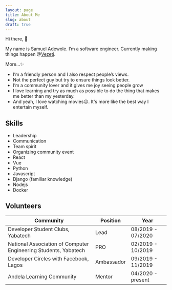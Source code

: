 ```yaml
---
layout: page
title: About Me
slug: about
draft: true
---
```

Hi there, 👋

My name is Samuel Adewole. I’m a software engineer. Currently making things happen @[Vezeti](https://vezeti.net).

More...✨

* I’m a friendly person and I also respect people’s views.
* Not the perfect guy but try to ensure things look better.
* I’m a community lover and it gives me joy seeing people grow
* I love learning and try as much as possible to do the thing that makes me better than my yesterday.
* And yeah, I love watching movies😉. It's more like the best way I entertain myself.





## Skills

* Leadership
* Communication
* Team spirit
* Organizing community event
* React
* Vue
* Python
* Javascript
* Django (familiar knowledge)
* Nodejs
* Docker





## Volunteers

| Community                                                       | Position   | Year              |
| --------------------------------------------------------------- | ---------- | ----------------- |
| Developer Student Clubs, Yabatech                               | Lead       | 08/2019 - 07/2020 |
| National Association of Computer Engineering Students, Yabatech | PRO        | 02/2019 - 10/2019 |
| Developer Circles with Facebook, Lagos                          | Ambassador | 09/2019 - 11/2019 |
| Andela Learning Community                                       | Mentor     | 04/2020 - present |